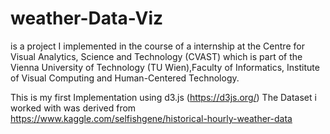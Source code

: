 # weather-Data-Viz
is a project I implemented in the course of a internship at the Centre for Visual Analytics, Science and Technology (CVAST) which is part of the Vienna University of Technology (TU Wien),Faculty of Informatics, Institute of Visual Computing and Human-Centered Technology. 

This is my first Implementation using d3.js (https://d3js.org/) 
The Dataset i worked with was derived from https://www.kaggle.com/selfishgene/historical-hourly-weather-data



